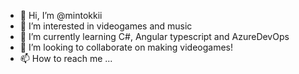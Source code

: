 - 👋 Hi, I’m @mintokkii
- 👀 I’m interested in videogames and music
- 🌱 I’m currently learning C#, Angular typescript and AzureDevOps
- 💞️ I’m looking to collaborate on making videogames!
- 📫 How to reach me ...

<!---
mintokkii/mintokkii is a ✨ special ✨ repository because its `README.md` (this file) appears on your GitHub profile.
You can click the Preview link to take a look at your changes.
--->

